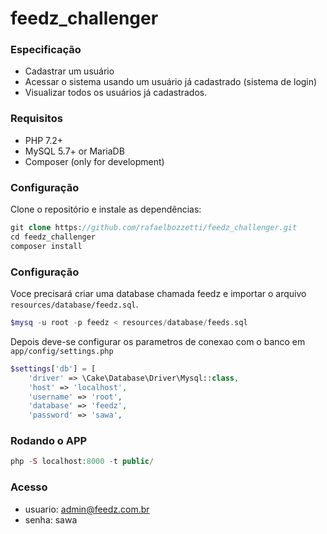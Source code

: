 # feedz_challenger


### Especificação

* Cadastrar um usuário
* Acessar o sistema usando um usuário já cadastrado (sistema de login)
* Visualizar todos os usuários já cadastrados.


### Requisitos

* PHP 7.2+
* MySQL 5.7+ or MariaDB
* Composer (only for development)



### Configuração

Clone o repositório e instale as dependências:

```php
git clone https://github.com/rafaelbozzetti/feedz_challenger.git
cd feedz_challenger
composer install
```

### Configuração

Voce precisará criar uma database chamada feedz e importar o arquivo ``resources/database/feedz.sql``.

```php
$mysq -u root -p feedz < resources/database/feeds.sql
```

Depois deve-se configurar os parametros de conexao com o banco em ``app/config/settings.php``

```php
$settings['db'] = [
    'driver' => \Cake\Database\Driver\Mysql::class,
    'host' => 'localhost',
    'username' => 'root',
    'database' => 'feedz',
    'password' => 'sawa',
```

### Rodando o APP

```php
php -S localhost:8000 -t public/ 
```

### Acesso

 * usuario: admin@feedz.com.br
 * senha: sawa